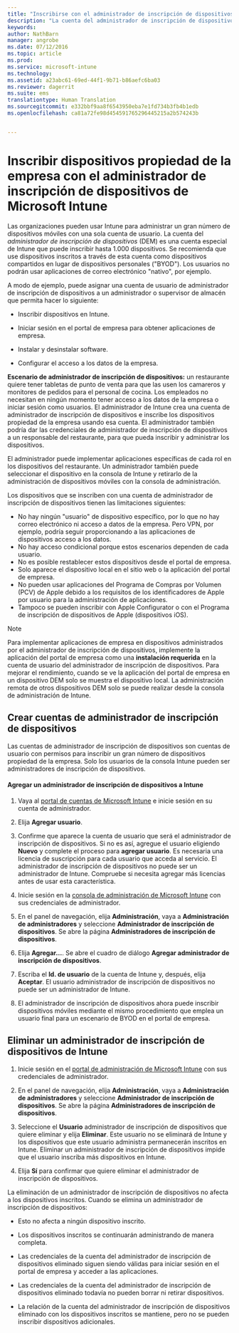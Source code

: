 ```yaml
---
title: "Inscribirse con el administrador de inscripción de dispositivos | Microsoft Intune"
description: "La cuenta del administrador de inscripción de dispositivos (DEM) puede administrar un gran número de dispositivos móviles compartidos propiedad de la empresa con una sola cuenta de usuario."
keywords: 
author: NathBarn
manager: angrobe
ms.date: 07/12/2016
ms.topic: article
ms.prod: 
ms.service: microsoft-intune
ms.technology: 
ms.assetid: a23abc61-69ed-44f1-9b71-b86aefc6ba03
ms.reviewer: dagerrit
ms.suite: ems
translationtype: Human Translation
ms.sourcegitcommit: e332bbf9aa8f6543950eba7e1fd734b3fb4b1edb
ms.openlocfilehash: ca81a72fe98d454591765296445215a2b574243b


---
```



# Inscribir dispositivos propiedad de la empresa con el administrador de inscripción de dispositivos de Microsoft Intune
Las organizaciones pueden usar Intune para administrar un gran número de dispositivos móviles con una sola cuenta de usuario. La cuenta del *administrador de inscripción de dispositivos* (DEM) es una cuenta especial de Intune que puede inscribir hasta 1.000 dispositivos. Se recomienda que use dispositivos inscritos a través de esta cuenta como dispositivos compartidos en lugar de dispositivos personales ("BYOD"). Los usuarios no podrán usar aplicaciones de correo electrónico "nativo", por ejemplo.

A modo de ejemplo, puede asignar una cuenta de usuario de administrador de inscripción de dispositivos a un administrador o supervisor de almacén que permita hacer lo siguiente:

-   Inscribir dispositivos en Intune.

-   Iniciar sesión en el portal de empresa para obtener aplicaciones de empresa.

-   Instalar y desinstalar software.

-   Configurar el acceso a los datos de la empresa.


**Escenario de administrador de inscripción de dispositivos:** un restaurante quiere tener tabletas de punto de venta para que las usen los camareros y monitores de pedidos para el personal de cocina. Los empleados no necesitan en ningún momento tener acceso a los datos de la empresa o iniciar sesión como usuarios. El administrador de Intune crea una cuenta de administrador de inscripción de dispositivos e inscribe los dispositivos propiedad de la empresa usando esa cuenta. El administrador también podría dar las credenciales de administrador de inscripción de dispositivos a un responsable del restaurante, para que pueda inscribir y administrar los dispositivos.

El administrador puede implementar aplicaciones específicas de cada rol en los dispositivos del restaurante. Un administrador también puede seleccionar el dispositivo en la consola de Intune y retirarlo de la administración de dispositivos móviles con la consola de administración.

Los dispositivos que se inscriben con una cuenta de administrador de inscripción de dispositivos tienen las limitaciones siguientes:
  - No hay ningún "usuario" de dispositivo específico, por lo que no hay correo electrónico ni acceso a datos de la empresa. Pero VPN, por ejemplo, podría seguir proporcionando a las aplicaciones de dispositivos acceso a los datos.
  - No hay acceso condicional porque estos escenarios dependen de cada usuario.
  - No es posible restablecer estos dispositivos desde el portal de empresa.
  - Solo aparece el dispositivo local en el sitio web o la aplicación del portal de empresa.
  - No pueden usar aplicaciones del Programa de Compras por Volumen (PCV) de Apple debido a los requisitos de los identificadores de Apple por usuario para la administración de aplicaciones.
  - Tampoco se pueden inscribir con Apple Configurator o con el Programa de inscripción de dispositivos de Apple (dispositivos iOS).

> [!NOTE]
> Para implementar aplicaciones de empresa en dispositivos administrados por el administrador de inscripción de dispositivos, implemente la aplicación del portal de empresa como una **instalación requerida** en la cuenta de usuario del administrador de inscripción de dispositivos.
> Para mejorar el rendimiento, cuando se ve la aplicación del portal de empresa en un dispositivo DEM solo se muestra el dispositivo local. La administración remota de otros dispositivos DEM solo se puede realizar desde la consola de administración de Intune.

## Crear cuentas de administrador de inscripción de dispositivos
Las cuentas de administrador de inscripción de dispositivos son cuentas de usuario con permisos para inscribir un gran número de dispositivos propiedad de la empresa. Solo los usuarios de la consola Intune pueden ser administradores de inscripción de dispositivos.

#### Agregar un administrador de inscripción de dispositivos a Intune

1.  Vaya al [portal de cuentas de Microsoft Intune](http://go.microsoft.com/fwlink/?LinkId=698854) e inicie sesión en su cuenta de administrador.

2.  Elija **Agregar usuario**.

3.  Confirme que aparece la cuenta de usuario que será el administrador de inscripción de dispositivos. Si no es así, agregue el usuario eligiendo **Nuevo** y complete el proceso para **agregar usuario**. Es necesaria una licencia de suscripción para cada usuario que acceda al servicio. El administrador de inscripción de dispositivos no puede ser un administrador de Intune. Compruebe si necesita agregar más licencias antes de usar esta característica.

4.  Inicie sesión en la [consola de administración de Microsoft Intune](http://manage.microsoft.com) con sus credenciales de administrador.

5.  En el panel de navegación, elija **Administración**, vaya a **Administración de administradores** y seleccione **Administrador de inscripción de dispositivos**. Se abre la página **Administradores de inscripción de dispositivos**.

6.  Elija **Agregar…**. Se abre el cuadro de diálogo **Agregar administrador de inscripción de dispositivos**.

7.  Escriba el **Id. de usuario** de la cuenta de Intune y, después, elija **Aceptar**. El usuario administrador de inscripción de dispositivos no puede ser un administrador de Intune.

8.  El administrador de inscripción de dispositivos ahora puede inscribir dispositivos móviles mediante el mismo procedimiento que emplea un usuario final para un escenario de BYOD en el portal de empresa.

## Eliminar un administrador de inscripción de dispositivos de Intune

1.  Inicie sesión en el [portal de administración de Microsoft Intune](http://manage.microsoft.com) con sus credenciales de administrador.

2.  En el panel de navegación, elija **Administración**, vaya a **Administración de administradores** y seleccione **Administrador de inscripción de dispositivos**. Se abre la página **Administradores de inscripción de dispositivos**.

3.  Seleccione el **Usuario** administrador de inscripción de dispositivos que quiere eliminar y elija **Eliminar**. Este usuario no se eliminará de Intune y los dispositivos que este usuario administra permanecerán inscritos en Intune. Eliminar un administrador de inscripción de dispositivos impide que el usuario inscriba más dispositivos en Intune.

4.  Elija **Sí** para confirmar que quiere eliminar el administrador de inscripción de dispositivos.

La eliminación de un administrador de inscripción de dispositivos no afecta a los dispositivos inscritos. Cuando se elimina un administrador de inscripción de dispositivos:

-   Esto no afecta a ningún dispositivo inscrito.

-   Los dispositivos inscritos se continuarán administrando de manera completa.

-   Las credenciales de la cuenta del administrador de inscripción de dispositivos eliminado siguen siendo válidas para iniciar sesión en el portal de empresa y acceder a las aplicaciones.

-   Las credenciales de la cuenta del administrador de inscripción de dispositivos eliminado todavía no pueden borrar ni retirar dispositivos.

-   La relación de la cuenta del administrador de inscripción de dispositivos eliminado con los dispositivos inscritos se mantiene, pero no se pueden inscribir dispositivos adicionales.



<!--HONumber=Sep16_HO1-->


